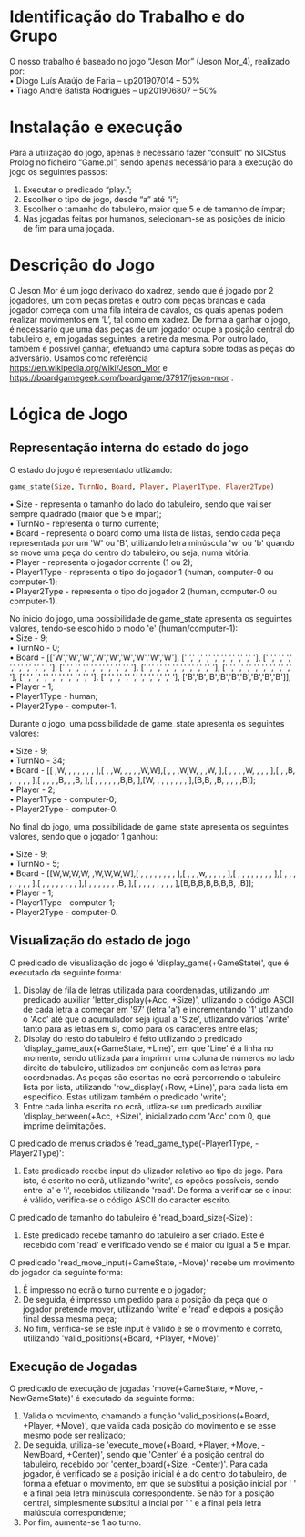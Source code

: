 # Identificação do Trabalho e do Grupo
O nosso trabalho é baseado no jogo “Jeson Mor” (Jeson Mor_4), realizado por:  
•	Diogo Luís Araújo de Faria – up201907014 – 50%  
•	Tiago André Batista Rodrigues – up201906807 – 50%  

# Instalação e execução
Para a utilização do jogo, apenas é necessário fazer “consult” no SICStus Prolog no ficheiro “Game.pl”, sendo apenas necessário para a execução do jogo os seguintes passos:
1.	Executar o predicado “play.”;
2.	Escolher o tipo de jogo, desde “a” até “i”;
3.	Escolher o tamanho do tabuleiro, maior que 5 e de tamanho de ímpar;
4.	Nas jogadas feitas por humanos, selecionam-se as posições de inicio de fim para uma jogada.

# Descrição do Jogo
O Jeson Mor é um jogo derivado do xadrez, sendo que é jogado por 2 jogadores, um com peças pretas e outro com peças brancas e cada jogador começa com uma fila inteira de cavalos, os quais apenas podem realizar movimentos em ‘L’, tal como em xadrez.
De forma a ganhar o jogo, é necessário que uma das peças de um jogador ocupe a posição central do tabuleiro e, em jogadas seguintes, a retire da mesma. Por outro lado, também é possível ganhar, efetuando uma captura sobre todas as peças do adversário.
Usamos como referência https://en.wikipedia.org/wiki/Jeson_Mor e https://boardgamegeek.com/boardgame/37917/jeson-mor .

# Lógica de Jogo
## Representação interna do estado do jogo
O estado do jogo é representado utlizando:

```prolog
game_state(Size, TurnNo, Board, Player, Player1Type, Player2Type)
```
• Size - representa o tamanho do lado do tabuleiro, sendo que vai ser sempre quadrado (maior que 5 e ímpar);   
• TurnNo - representa o turno currente;  
• Board - representa o board como uma lista de listas, sendo cada peça representada por um 'W' ou 'B', utilizando letra minúscula 'w' ou 'b' quando se move uma peça do centro do tabuleiro, ou seja, numa vitória.  
• Player - representa o jogador corrente (1 ou 2);  
• Player1Type - representa o tipo do jogador 1 (human, computer-0 ou computer-1);  
• Player2Type - representa o tipo do jogador 2 (human, computer-0 ou computer-1).

No inicio do jogo, uma possibilidade de game_state apresenta os seguintes valores, tendo-se escolhido o modo 'e' (human/computer-1):   
• Size - 9;  
• TurnNo - 0;  
• Board - [['W','W','W','W','W','W','W','W','W'], [' ',' ',' ',' ',' ',' ',' ',' ',' '], [' ',' ',' ',' ',' ',' ',' ',' ',' '], [' ',' ',' ',' ',' ',' ',' ',' ',' '], [' ',' ',' ',' ',' ',' ',' ',' ',' '], [' ',' ',' ',' ',' ',' ',' ',' ',' '], [' ',' ',' ',' ',' ',' ',' ',' ',' '], [' ',' ',' ',' ',' ',' ',' ',' ',' '], ['B','B','B','B','B','B','B','B','B']];   
• Player - 1;  
• Player1Type - human;  
• Player2Type - computer-1.

Durante o jogo, uma possibilidade de game_state apresenta os seguintes valores:  

• Size - 9;     
• TurnNo - 34;   
• Board - [[ ,W, , , , , , , ],[ , ,W, , , , ,W,W],[ , , ,W,W, , ,W, ],[ , , , ,W, , , , ],[ , ,B, , , , , , ],[ , , , ,B, , ,B, ],[ , , , , , ,B,B, ],[W, , , , , , , , ],[B,B, ,B, , , , ,B]];  
• Player - 2;  
• Player1Type - computer-0;    
• Player2Type - computer-0.  

No final do jogo, uma possibilidade de game_state apresenta os seguintes valores, sendo que o jogador 1 ganhou:

• Size - 9;    
• TurnNo - 5;   
• Board - [[W,W,W,W, ,W,W,W,W],[ , , , , , , , , ],[ , , ,w, , , , , ],[ , , , , , , , , ],[ , , , , , , , , ],[ , , , , , , , , ],[ , , , , , , ,B, ],[ , , , , , , , , ],[B,B,B,B,B,B,B, ,B]];  
• Player - 1;  
• Player1Type - computer-1;    
• Player2Type - computer-0.  

## Visualização do estado de jogo
O predicado de visualização do jogo é 'display_game(+GameState)', que é executado da seguinte forma:  

1.  Display de fila de letras utilizada para coordenadas, utilizando um predicado auxiliar 'letter_display(+Acc, +Size)', utlizando o código ASCII de cada letra a começar em '97' (letra 'a') e incrementando '1' utlizando o 'Acc' até que o acumulador seja igual a 'Size', utlizando vários 'write' tanto para as letras em si, como para os caracteres entre elas;
2.  Display do resto do tabuleiro é feito utilizando o predicado 'display_game_aux(+GameState, +Line)', em que 'Line' é a linha no momento, sendo utilizada para imprimir uma coluna de números no lado direito do tabuleiro, utilizados em conjunção com as letras para coordenadas. As peças são escritas no ecrã percorrendo o tabuleiro lista por lista, utilizando 'row_display(+Row, +Line)', para cada lista em especifico. Estas utilizam também o predicado 'write';
3.  Entre cada linha escrita no ecrã, utliza-se um predicado auxiliar 'display_between(+Acc, +Size)', inicializado com 'Acc' com 0, que imprime delimitações.

O predicado de menus criados é 'read_game_type(-Player1Type, -Player2Type)':

1.  Este predicado recebe input do ulizador relativo ao tipo de jogo. Para isto, é escrito no ecrâ, utilizando 'write', as opções possíveis, sendo entre 'a' e 'i', recebidos utilizando 'read'. De forma a verificar se o input é válido, verifica-se o código ASCII do caracter escrito.

O predicado de tamanho do tabuleiro é 'read_board_size(-Size)':
1.  Este predicado recebe tamanho do tabuleiro a ser criado. Este é recebido com 'read' e verificado vendo se é maior ou igual a 5 e ímpar.

O predicado 'read_move_input(+GameState, -Move)' recebe um movimento do jogador da seguinte forma:

1.  É impresso no ecrã o turno currente e o jogador;
2.  De seguida, é impresso um pedido para a posição da peça que o jogador pretende mover, utilizando 'write' e 'read' e depois a posição final dessa mesma peça;  
3.  No fim, verifica-se se este input é valido e se o movimento é correto, utilizando 'valid_positions(+Board, +Player, +Move)'.

## Execução de Jogadas

O predicado de execução de jogadas 'move(+GameState, +Move, -NewGameState)' é executado da seguinte forma:
1.  Valida o movimento, chamando a função 'valid_positions(+Board, +Player, +Move)', que valida cada posição do movimento e se esse mesmo pode ser realizado;  
2. De seguida, utiliza-se 'execute_move(+Board, +Player, +Move, -NewBoard, +Center)', sendo que 'Center' é a posição central do tabuleiro, recebido por 'center_board(+Size, -Center)'. Para cada jogador, é verificado se a posição inicial é a do centro do tabuleiro, de forma a efetuar o movimento, em que se substitui a posição inicial por ' ' e a final pela letra minúscula correspondente. Se não for a posição central, simplesmente substitui a incial por ' ' e a final pela letra maiúscula correspondente;  
3. Por fim, aumenta-se 1 ao turno.